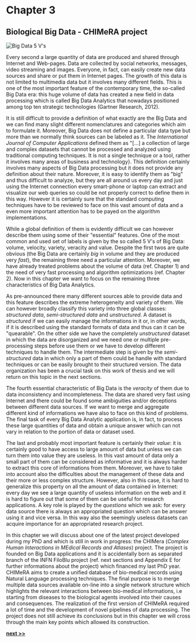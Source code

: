 # Chapter 3
## Biological Big Data - CHIMeRA project

![Big Data 5 V's](../../../../img/5v.png)

Every second a large quantity of data are produced and shared through Internet and Web-pages.
Data are collected by social networks, messages, video streaming and images.
Everyone, in fact, can easily create new data sources and share or put them in Internet pages.
The growth of this data is not limited to multimedia data but it involves many different fields.
This is one of the most important feature of the contemporary time, the so-called Big Data era: this huge volume of data has created a new field in data processing which is called Big Data Analytics that nowadays positioned among top ten strategic technologies (Gartner Research, 2012).

It is still difficult to provide a definition of what exactly are the Big Data and we can find many slight different nomenclatures and categories which aim to formulate it.
Moreover, Big Data does not define a particular data type but more than we normally think sources can be labeled as it.
The *International Journal of Computer Applications* defined them as "[...] a collection of large and complex datasets that cannot be processed and analyzed using traditional computing techniques. It is not a single technique or a tool, rather it involves many areas of business and technology}.
This definition certainly involves many aspects of Big Data processing but it does not provide any definition about their nature.
Moreover, it is easy to identify them as "big" and thus difficult to analyze, but they are all around us every day and just using the Internet connection every smart-phone or laptop can extract and visualize our web queries so could be not properly correct to define them in this way.
However it is certainly sure that the standard computing techniques have to be reviewed to face on this vast amount of data and a even more important attention has to be payed on the algorithm implementations.

While a global definition of them is evidently difficult we can however describe them using some of their "essential" features.
One of the most common and used set of labels is given by the so called 5 V's of Big Data: volume, velocity, variety, veracity and value.
Despite the first twos are quite obvious (the Big Data are certainly *big* in volume and they are produced very *fast*), the remaining three need a particular attention.
Moreover, we have already treated problems about the volume of data (ref. Chapter 1) and the need of very fast processing and algorithm optimizations (ref. Chapter 2).
Now in this chapter we want to focus on the remaining three characteristics of Big Data Analytics.

As pre-announced there many different sources able to provide data and this feature describes the extreme heterogeneity and variety of them.
We can however broadly classify this variety into three global classes: *structured data*, *semi-structured data* and *unstructured*.
A dataset is *structured* if we can easily manage the informations in it or, in other words, if it is described using the standard formats of data and thus can it can be "quearable".
On the other side we have the completely *unstructured* dataset in which the data are disorganized and we need one or multiple pre-processing steps before use them or we have to develop different techniques to handle them.
The intermediate step is given by the *semi-structured* data in which only a part of them could be handle with standard techniques or can be easily brought to their structured version.
The data organization has been a crucial task on this work of thesis and we will return on this topic in the next sections.

The fourth essential characteristic of Big Data is the *veracity* of them due to data inconsistency and incompleteness.
The data are shared very fast using Internet and there could be found some ambiguities and/or deceptions between different data sources.
If we want to merge and aggregate different kind of informations we have also to face on this kind of problems.
The final task of every Big Data Analytic application is, in fact, to process these large quantities of data and obtain a unique answer which can not vary in relation to the portion of data or dataset used.

The last and probably most important feature is certainly their *value*: it is certainly good to have access to large amount of data but unless we can turn them into value they are useless.
In this vast amount of data only a small part of them can be considered as informative and it is always harder to extract this core of informations from them.
Moreover, we have to take into account also the difficulties about the management of these data and their more or less complex structure.
However, also in this case, it is hard to generalize this property on all the amount of data contained in Internet: every day we see a large quantity of useless information on the web and it is hard to figure out that some of them can be useful for research applications.
A key role is played by the *questions* which we ask: for every data source there is always an appropriated question which can be answer using it and vice versa.
In this way also the seemingly useless datasets can acquire importance for an appropriated research project.

In this chapter we will discuss about one of the latest project developed during my PhD and which is still in work in progress: the CHIMera (*Complex Human Interactions in MEdical Records and Atlases*) project.
The project is founded on Big Data applications and it is accidentally born as separated branch of the INFN FiloBlu project (ref. next sections and Appendix E for further informations about the project) which financed my last PhD year.
CHIMeRA aims to create a unified database of bio-medical records using Natural Language processing techniques.
The final purpose is to merge multiple data sources available on-line into a single network structure which highlights the relevant interactions between bio-medical informations, i.e starting from diseases to the biological agents involved into their causes and consequences.
The realization of the first version of CHIMeRA required a lot of time and the development of novel pipelines of data processing.
The project does not still achieve its conclusions but in this chapter we will cross through the main key points which allowed its construction.

[**next >>**](./CHIMeRA/Intro.md)
